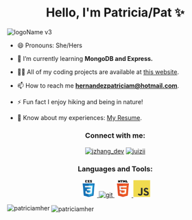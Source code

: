 
<!-- **patriciamher/patriciamher** is a ✨ _special_ ✨ repository because its `README.md` (this file) appears on your GitHub profile.


Here are some ideas to get you started:

- 🔭 I’m currently working on ...
- 🌱 I’m currently learning ...
- 👯 I’m looking to collaborate on ...
- 🤔 I’m looking for help with ...
- 💬 Ask me about ...
- 📫 How to reach me: ...
- 😄 Pronouns: ...
- ⚡ Fun fact: ...
-->
<h1 align="center">Hello, I'm Patricia/Pat ✨ </h1>

![logoName v3](https://user-images.githubusercontent.com/116925420/230967659-f29b8834-eabd-4d93-aa22-c011d5fbed0e.png)

- 😄 Pronouns: She/Hers

<!-- - 🔭 I’m currently working on prefecting my coding skills
 -->
- 🌱 I’m currently learning **MongoDB and Express.**

- 👨‍💻 All of my coding projects are available at [this website](https://patricia-hernandez.netlify.app/).

- 📫 How to reach me **hernandezpatriciam@hotmail.com**.

- ⚡ Fun fact I enjoy hiking and being in nature!

- 📄 Know about my experiences: [My Resume](https://www.canva.com/design/DAFho-gCp7w/YHiVwoEcLNAgXFbCtktFbg/edit?utm_content=DAFho-gCp7w&utm_campaign=designshare&utm_medium=link2&utm_source=sharebutton).

<h3 align="center">Connect with me:</h3>
<p align="center">
<a href="https://twitter.com/patriciamhern" target="blank"><img align="center" src="https://raw.githubusercontent.com/rahuldkjain/github-profile-readme-generator/master/src/images/icons/Social/twitter.svg" alt="jzhang_dev" height="30" width="40" /></a>
<a href="linkedin.com/in/patricia-hernandez-" target="blank"><img align="center" src="https://raw.githubusercontent.com/rahuldkjain/github-profile-readme-generator/master/src/images/icons/Social/linked-in-alt.svg" alt="juizii" height="30" width="40" /></a>
<!-- <a href="https:/" target="blank"><img align="center" src="https://raw.githubusercontent.com/rahuldkjain/github-profile-readme-generator/master/src/images/icons/Social/instagram.svg" alt="juizii" height="30" width="40" /></a> -->
</p>

<h3 align="center">Languages and Tools:</h3>
<p align="center"> <a href="https://www.w3schools.com/css/" target="_blank" rel="noreferrer"> <img src="https://raw.githubusercontent.com/devicons/devicon/master/icons/css3/css3-original-wordmark.svg" alt="css3" width="40" height="40"/> </a> <a href="https://git-scm.com/" target="_blank" rel="noreferrer"> <img src="https://www.vectorlogo.zone/logos/git-scm/git-scm-icon.svg" alt="git" width="40" height="40"/> </a> <a href="https://www.w3.org/html/" target="_blank" rel="noreferrer"> <img src="https://raw.githubusercontent.com/devicons/devicon/master/icons/html5/html5-original-wordmark.svg" alt="html5" width="40" height="40"/> </a> <a href="https://developer.mozilla.org/en-US/docs/Web/JavaScript" target="_blank" rel="noreferrer"> <img src="https://raw.githubusercontent.com/devicons/devicon/master/icons/javascript/javascript-original.svg" alt="javascript" width="40" height="40"/> </a> </p>

<p><img align="left" src="https://github-readme-stats.vercel.app/api/top-langs?username=patriciamher&show_icons=true&locale=en&layout=compact" alt="patriciamher" /></p>

<p>&nbsp;<img align="center" src="https://github-readme-stats.vercel.app/api?username=patriciamher&show_icons=true&locale=en" alt="patriciamher" /></p>
